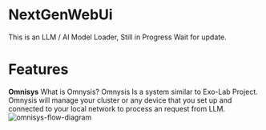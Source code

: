 # NextGenWebUi
This is an LLM / AI Model Loader,
Still in Progress Wait for update.






# Features
**Omnisys**
What is Omnysis? 
Omnysis Is a system similar to Exo-Lab Project. Omnysis will manage your cluster or any device that you set up and connected to your local network to process an request from LLM. 
![omnisys-flow-diagram](https://github.com/user-attachments/assets/6e97ce26-d9b2-4f4a-8e9b-d44b1c2b7e0f)
